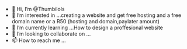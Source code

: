 - 👋 Hi, I’m @Thumbilols
- 👀 I’m interested in ...creating a website and get free hosting and a free domain name or a R50 (hosting and domain,paylater amount)
- 🌱 I’m currently learning ...How to design a proffesional website
- 💞️ I’m looking to collaborate on ...
- 📫 How to reach me ...

<!---
Thumbilols/Thumbilols is a ✨ special ✨ repository because its `README.md` (this file) appears on your GitHub profile.
You can click the Preview link to take a look at your changes.
--->
